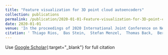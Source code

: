 ```yaml
---
title: "Feature visualization for 3D point cloud autoencoders"
collection: publications
permalink: /publication/2020-01-01-Feature-visualization-for-3D-point-cloud-autoencoders
date: 2020-01-01
venue: 'In the proceedings of 2020 International Joint Conference on Neural Networks (IJCNN)'
citation: ' Thiago Rios,  Bas Stein,  Stefan Menzel,  Thomas Back,  Bernhard Sendhoff,  Patricia Wollstadt, &quot;Feature visualization for 3D point cloud autoencoders.&quot; In the proceedings of 2020 International Joint Conference on Neural Networks (IJCNN), 2020.'
---
```

Use [Google Scholar](https://scholar.google.com/scholar?q=Feature+visualization+for+3D+point+cloud+autoencoders){:target="_blank"} for full citation